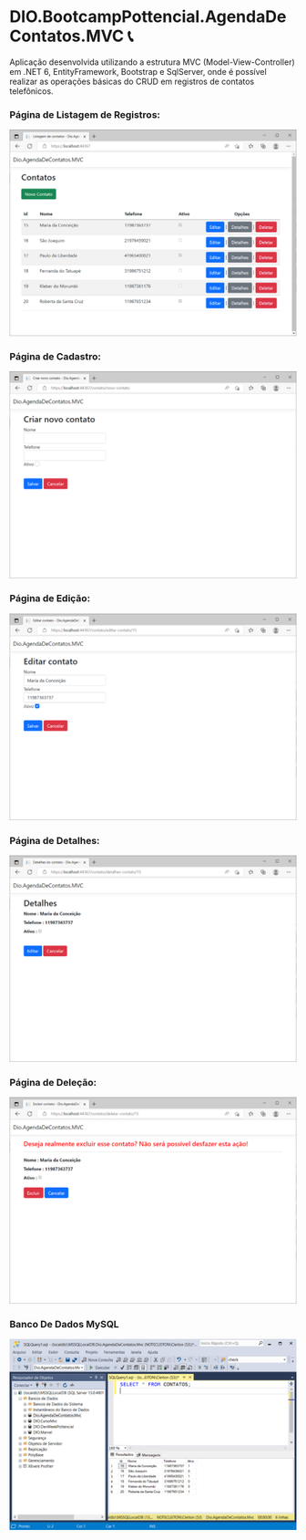 ﻿# DIO.BootcampPottencial.AgendaDeContatos.MVC 📞

Aplicação desenvolvida utilizando a estrutura MVC (Model-View-Controller) em .NET 6, EntityFramework, Bootstrap e SqlServer, onde é possível realizar as operações básicas do CRUD em registros de contatos telefônicos.

### Página de Listagem de Registros: ###
![Listagem de Registros](Docs/Imgs/00.ListagemDeContatos.png)

### Página de Cadastro: ###
![Criação](Docs/Imgs/01.CriarNovoContato.png)

### Página de Edição: ###
![Edição](Docs/Imgs/02.EditarContato.png)

### Página de Detalhes: ###
![Detalhes](Docs/Imgs/03.DetalhesContato.png)

### Página de Deleção: ###
![Deleção](Docs/Imgs/04.DeletarContato.png)

### Banco De Dados MySQL ###
![Banco De Dados](Docs/Imgs/05.BancoDeDados.png)
